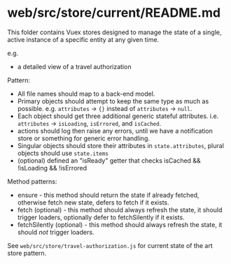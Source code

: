 # web/src/store/current/README.md

This folder contains Vuex stores designed to manage the state of a single, active instance of a specific entity at any given time.

e.g.

- a detailed view of a travel authorization


Pattern:

- All file names should map to a back-end model.
- Primary objects should attempt to keep the same type as much as possible. e.g. `attributes` -> `{}` instead of `attributes` -> `null`.
- Each object should get three additional generic stateful attributes. i.e. `attributes` -> `isLoading`, `isErrored`, and `isCached`.
- actions should log then raise any errors, until we have a notification store or something for generic error handling.
- Singular objects should store their attributes in `state.attributes`, plural objects should use `state.items`
- (optional) defined an "isReady" getter that checks isCached && !isLoading && !isErrored

Method patterns:

- ensure - this method should return the state if already fetched, otherwise fetch new state, defers to fetch if it exists.
- fetch (optional) - this method should always refresh the state, it should trigger loaders, optionally defer to fetchSilently if it exists.
- fetchSilently (optional) - this method should always refresh the state, it should _not_ trigger loaders.

See `web/src/store/travel-authorization.js` for current state of the art store pattern.
